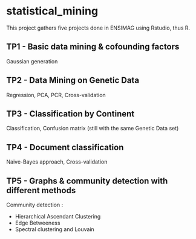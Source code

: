 # statistical_mining

This project gathers five projects done in ENSIMAG using Rstudio, thus R.

## TP1 -  Basic data mining & cofounding factors

Gaussian generation

## TP2 - Data Mining on Genetic Data

Regression, PCA, PCR, Cross-validation

## TP3 - Classification by Continent

Classification, Confusion matrix  (still with the same Genetic Data set)

## TP4 - Document classification

Naive-Bayes approach, Cross-validation

## TP5 - Graphs & community detection with different methods

Community detection :
  - Hierarchical Ascendant Clustering
  - Edge Betweeness
  - Spectral clustering and Louvain
